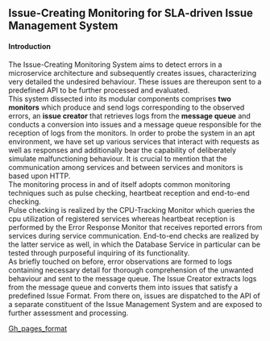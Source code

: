 ## Issue-Creating Monitoring for SLA-driven Issue Management System

#### Introduction
The Issue-Creating Monitoring System aims to detect errors in a microservice architecture and subsequently creates issues, characterizing very detailed the undesired behaviour. These issues are thereupon sent to a predefined API to be further processed and evaluated. </br>
This system dissected into its modular components comprises **two monitors** which produce and send logs corresponding to the observed errors, an **issue creator** that retrieves logs from the **message queue** and conducts a conversion into issues and a message queue responsible for the reception of logs from the monitors. In order to probe the system in an apt environment, we have set up various services that interact with requests as well as responses and additionally bear the capability of deliberately simulate malfunctioning behaviour. It is crucial to mention that the communication among services and between services and monitors is based upon HTTP. </br>
The monitoring process in and of itself adopts common monitoring techniques such as pulse checking, heartbeat reception and end-to-end checking. </br>
Pulse checking is realized by the CPU-Tracking Monitor which queries the cpu utilization of registered services whereas heartbeat reception is performed by the Error Response Monitor that receives reported errors from services during service communication. End-to-end checks are realized by the latter service as well, in which the Database Service in particular can be tested through purposeful inquiring of its functionality. </br>
As briefly touched on before, error observations are formed to logs containing necessary detail for thorough comprehension of the unwanted behaviour and sent to the message queue. The Issue Creator extracts logs from the message queue and converts them into issues that satisfy a predefined Issue Format. From there on, issues are dispatched to the API of a separate constituent of the Issue Management System and are exposed to further assessment and processing.

[Gh_pages_format](https://ccims.github.io/overview-and-documentation/Gh_pages_format)

